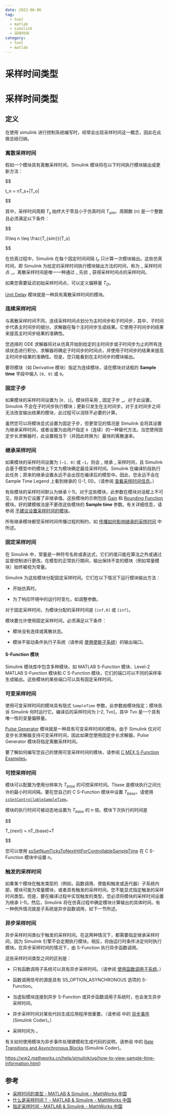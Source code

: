 ```yaml
---
date: 2022-06-06
tag:
  - tool
  - matlab
  - simulink
  - 采样时间
category:
  - tool
  - matlab
---
```


# 采样时间类型

# 采样时间类型


## 定义

在使用 simulink 进行控制系统编写时，经常会出现采样时间这一概念，因此在此做总结归纳。

### 离散采样时间

假如一个模块具有离散采样时间，Simulink 模块将在以下时间执行模块输出或更新方法：


$$

t_n = nT_s+|T_o|

$$

其中，采样时间周期 $T_s$ 始终大于零且小于仿真时间 $T_{sim}$。周期数 (n) 是一个整数且必须满足以下条件：

$$

0\leq n \leq \frac{T_{sim}}{T_s}

$$

在仿真过程中，Simulink 在每个固定时间间隔 $t_n$ 只计算一次模块输出。这些仿真时间，即 Simulink 为给定的采样时间执行模块输出方法的时间，称为 _ 采样时间点 _。离散采样时间是唯一一种通过 _ 先验 _ 获得采样时间点的采样时间。

如果您需要延迟初始采样时间点，可以定义偏移量 $T_O$。

[Unit Delay](https://ww2.mathworks.cn/help/simulink/slref/unitdelay.html) 模块就是一种具有离散采样时间的模块。

### 连续采样时间

与离散采样时间不同，连续采样时间点划分为主时间步和子时间步，其中，子时间步代表主时间步的细分。求解器在每个主时间步生成结果。它使用子时间步的结果来提高主时间步结果的准确性。

您选择的 ODE 求解器将对从仿真开始到给定的主时间步或子时间步为止的所有连续状态进行积分。求解器将确定子时间步的时间点，并使用子时间步的结果来提高主时间步结果的准确性。但是，您只能看到在主时间步的模块输出。

要将模块（如 Derivative 模块）指定为连续模块，请在模块对话框的 **Sample time** 字段中输入 `[0, 0]` 或 `0`。

### 固定子步

如果模块的采样时间设置为 [`0, 1`]，模块将采用 _ 固定子步 _。对于此设置，Simulink 不会在子时间步执行模块；更新只发生在主时间步。对于主时间步之间无法改变输出结果的模块，此过程可以消除不必要的计算。

虽然您可以将模块显式设置为固定子步，但更常见的情况是 Simulink 会将其设置为继承采样时间，或者设置为由用户指定 `0`（连续）的一种替代方法。当您使用固定步长求解器时，此设置相当于（并因此转换为）最快的离散速率。

### 继承采样时间

如果模块的采样时间设置为 `[–1, 0]` 或 `–1`，则会 _ 继承 _ 采样时间，且 Simulink 会基于模型中的模块上下文为模块确定最佳采样时间。Simulink 在编译阶段执行此任务；原来的继承设置永远不会出现在编译后的模型中。因此，您永远不会在 Sample Time Legend 上看到继承的 ([–1, 0])。（请参阅 [查看采样时间信息](https://ww2.mathworks.cn/help/simulink/ug/how-to-view-sample-time-information.html)。）

有些模块的采样时间默认为继承 (-1)。对于这些模块，此参数在模块对话框上不可见，除非为它设置了非继承值。这些模块的示例包括 [Gain](https://ww2.mathworks.cn/help/simulink/slref/gain.html) 和 [Rounding Function](https://ww2.mathworks.cn/help/simulink/slref/roundingfunction.html) 模块。好的建模做法是不更改这些模块的 **Sample time** 参数。有关详细信息，请参阅 [不建议设置采样时间的模块](https://ww2.mathworks.cn/help/simulink/ug/sampletimehiding.html)。

所有继承模块都受采样时间传播过程的制约，如 [传播如何影响继承的采样时间](https://ww2.mathworks.cn/help/simulink/ug/how-propagation-affects-inherited-sample-times.html) 中所述。

### 固定采样时间

在 Simulink 中，常量是一种符号名称或表达式，它们的值只能在算法之外或通过监督控制进行更改。在模型的正常执行期间，输出保持不变的模块（例如常量模块）始终被视为常量。

Simulink 为这些模块分配固定采样时间。它们在以下情况下运行模块输出方法：

* 开始仿真时。

* 为了响应环境中的运行时变化，如调整参数。


对于固定采样时间，为模块分配的采样时间是 `[inf,0]` 或 `[inf]`。

模块要允许使用固定采样时间，必须满足以下条件：

* 模块没有连续或离散状态。

* 模块不驱动条件执行子系统（请参阅 [使用使能子系统](https://ww2.mathworks.cn/help/simulink/ug/enabled-subsystems.html)）的输出端口。


#### S-Function 模块

Simulink 模块库中包含多种模块，如 MATLAB S-Function 模块、Level-2 MATLAB S-Function 模块和 C S-Function 模块，它们的端口可以不同的采样率生成输出。这些模块的某些端口可以具有固定采样时间。

### 可变采样时间

使用可变采样时间的模块具有隐式 `SampleTime` 参数，此参数由模块指定；模块告诉 Simulink 何时运行它。编译后的采样时间为 [–2, Tvo]，其中 Tvo 是一个具有唯一性的变量偏移量。

[Pulse Generator](https://ww2.mathworks.cn/help/simulink/slref/pulsegenerator.html) 模块就是一种具有可变采样时间的模块。由于 Simulink 仅对可变步长求解器支持可变采样时间，因此如果您使用固定步长求解器，Pulse Generator 模块将指定离散采样时间。

要了解如何编写您自己的使用可变采样时间的模块，请参阅 [C MEX S-Function Examples](https://ww2.mathworks.cn/help/simulink/sfg/c-mex-s-function-examples.html)。

### 可控采样时间

模块可以配置为使用分辨率为 $T_{base}$ 的可控采样时间。Tbase 是模块执行之间允许的最小时间间隔。要在您自己的 C S-Function 模块中设置 $T_{base}$，请使用 [`ssSetControllableSampleTime`](https://ww2.mathworks.cn/help/simulink/sfg/sssetcontrollablesampletime.html)。

模块的执行时间可被动态地设置为 $T_{base}$ 的 n 倍。模块下次执行的时间是


$$

T_{next} = nT_{base}+T

$$

您可以使用 [ssSetNumTicksToNextHitForControllableSampleTime](https://ww2.mathworks.cn/help/simulink/sfg/sssetnumtickstonexthitforcontrollablesampletime.html) 在 C S-Function 模块中设置 n。

### 触发的采样时间

如果某个模块在触发类型的（例如，函数调用、使能和触发或迭代器）子系统内部，模块可能为常量模块，或者具有触发的采样时间。您不能显式指定触发的采样时间类型。但是，要在编译过程中实现触发的类型，您必须将模块的采样时间设置为继承 (–1)。然后，Simulink 将在仿真过程中确定模块计算输出的具体时间。有一种例外情况就是子系统是异步函数调用，如下一节所述。

### 异步采样时间

异步采样时间类似于触发的采样时间。在这两种情况下，都需要指定继承采样时间，因为 Simulink 引擎不会定期执行模块。相反，将由运行时条件决定何时执行模块。在异步采样时间的情况下，由 S-Function 执行异步函数调用。

这些采样时间类型之间的区别是：

* 只有函数调用子系统可以具有异步采样时间。（请参阅 [使用函数调用子系统](https://ww2.mathworks.cn/help/simulink/ug/using-function-call-subsystems.html)。）

* 函数调用信号的源是具有 SS_OPTION_ASYNCHRONOUS 选项的 S-Function。

* 当虚拟模块连接到异步 S-Function 或异步函数调用子系统时，也会发生异步采样时间。

* 异步采样时间对某些代码生成应用程序很重要。（请参阅 中的 [异步事件](https://ww2.mathworks.cn/help/rtw/ug/asynchronous-events.html) (Simulink Coder)。）

* 采样时间为 。


有关如何使用模块为异步事件处理建模和生成代码的说明，请参阅 中的 [Rate Transitions and Asynchronous Blocks](https://ww2.mathworks.cn/help/rtw/ug/rate-transitions-and-asynchronous-blocks.html) (Simulink Coder)。

https://ww2.mathworks.cn/help/simulink/ug/how-to-view-sample-time-information.html)

## 参考

- [采样时间的类型 - MATLAB & Simulink - MathWorks 中国](https://ww2.mathworks.cn/help/simulink/ug/types-of-sample-time.html)
- [什么是采样时间？ - MATLAB & Simulink - MathWorks 中国](https://ww2.mathworks.cn/help/simulink/ug/what-is-sample-time.html)
- [指定采样时间 - MATLAB & Simulink - MathWorks 中国](https://ww2.mathworks.cn/help/simulink/ug/how-to-specify-the-sample-time.html)

